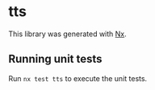 # tts

This library was generated with [Nx](https://nx.dev).

## Running unit tests

Run `nx test tts` to execute the unit tests.
